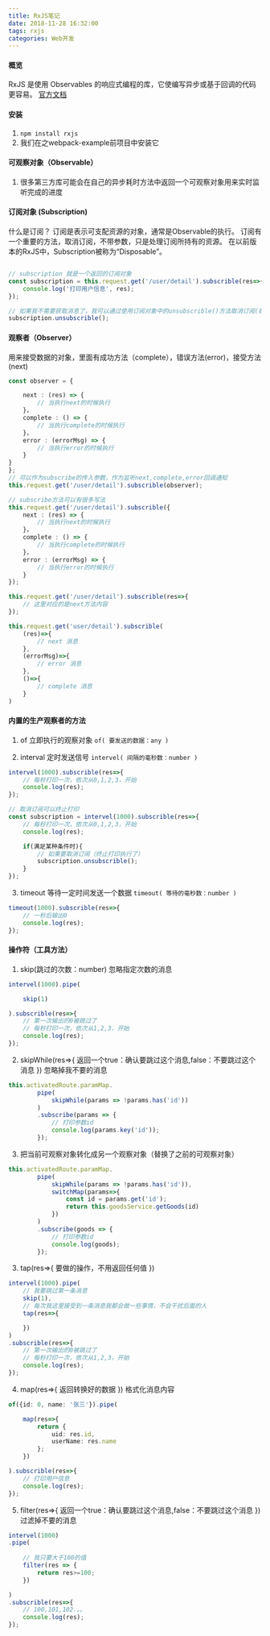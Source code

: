 ```yaml
---
title: RxJS笔记
date: 2018-11-28 16:32:00
tags: rxjs
categories: Web开发
---
```


#### 概览
RxJS 是使用 Observables 的响应式编程的库，它使编写异步或基于回调的代码更容易。
[官方文档](https://rxjs-dev.firebaseapp.com)
<!-- more -->

#### 安装
1. `npm install rxjs`
2. 我们在之webpack-example前项目中安装它

#### 可观察对象（Observable）
1. 很多第三方库可能会在自己的异步耗时方法中返回一个可观察对象用来实时监听完成的进度

####  订阅对象 (Subscription)
什么是订阅？ 订阅是表示可支配资源的对象，通常是Observable的执行。 订阅有一个重要的方法，取消订阅，不带参数，只是处理订阅所持有的资源。 在以前版本的RxJS中，Subscription被称为“Disposable”。

```typescript

// subscription 就是一个返回的订阅对象
const subscription = this.request.get('/user/detail').subscrible(res=>{
    console.log('打印用户信息', res);
});

// 如果我不需要获取消息了，我可以通过使用订阅对象中的unsubscrible()方法取消订阅(如果取消订阅时请求还没完成，那么这个请求如果完成了，我们也收不到消息了)
subscription.unsubscrible();
```

#### 观察者（Observer）
用来接受数据的对象，里面有成功方法（complete），错误方法(error)，接受方法(next)

```typescript
const observer = {

    next : (res) => {
        // 当执行next的时候执行
    }，
    complete : () => {
        // 当执行complete的时候执行
    }，
    error : (errorMsg) => {
        // 当执行error的时候执行
    }
}
};
// 可以作为subscribe的传入参数，作为监听next,complete,error回调通知
this.request.get('/user/detail').subscrible(observer);

// subscribe方法可以有很多写法
this.request.get('/user/detail').subscrible({
    next : (res) => {
        // 当执行next的时候执行
    }，
    complete : () => {
        // 当执行complete的时候执行
    }，
    error : (errorMsg) => {
        // 当执行error的时候执行
    }
});

this.request.get('/user/detail').subscrible(res=>{
    // 这里对应的是next方法内容
});

this.request.get('user/detail').subscrible(
    (res)=>{
        // next 消息
    },
    (errorMsg)=>{
        // error 消息
    },
    ()=>{
        // complete 消息
    }
)
```

#### 内置的生产观察者的方法

1. of 立即执行的观察对象
`of( 要发送的数据：any )`

2. interval 定时发送信号
`intervel( 间隔的毫秒数：number )`
```typescript
intervel(1000).subscrible(res=>{
    // 每秒打印一次，依次从0,1,2,3，开始
    console.log(res);
});

// 取消订阅可以终止打印
const subscription = intervel(1000).subscrible(res=>{
    // 每秒打印一次，依次从0,1,2,3，开始
    console.log(res);

    if(满足某种条件时){
        // 如果要取消订阅（终止打印执行了）
        subscription.unsubscrible();
    }
});
```

3. timeout 等待一定时间发送一个数据
`timeout( 等待的毫秒数：number )`
```typescript
timeout(1000).subscrible(res=>{
    // 一秒后输出0
    console.log(res);
});
```

#### 操作符（工具方法）

1. skip(跳过的次数：number) 忽略指定次数的消息
```typescript
intervel(1000).pipe(

    skip(1)

).subscrible(res=>{
    // 第一次输出的0被跳过了
    // 每秒打印一次，依次从1,2,3，开始
    console.log(res);
});
```

2. skipWhile(res=>{ 返回一个true：确认要跳过这个消息,false：不要跳过这个消息 }) 忽略掉我不要的消息
```typescript
this.activatedRoute.paramMap.
        pipe(
            skipWhile(params => !params.has('id'))
        )
        .subscribe(params => {
            // 打印参数id
            console.log(params.key('id'));
        });

```

3. 把当前可观察对象转化成另一个观察对象（替换了之前的可观察对象）
```typescript
this.activatedRoute.paramMap.
        pipe(
            skipWhile(params => !params.has('id')),
            switchMap(params=>{
                const id = params.get('id');
                return this.goodsService.getGoods(id)
            })
        )
        .subscribe(goods => {
            // 打印参数id
            console.log(goods);
        });

```


3. tap(res=>{ 要做的操作，不用返回任何值 }) 
```typescript
intervel(1000).pipe(
    // 我要跳过第一条消息
    skip(1),
    // 每次我这里接受到一条消息我都会做一些事情，不会干扰后面的人
    tap(res=>{

    })
)
.subscrible(res=>{
    // 第一次输出的0被跳过了
    // 每秒打印一次，依次从1,2,3，开始
    console.log(res);
});
```

4. map(res=>{  返回转换好的数据 })  格式化消息内容
```typescript
of({id: 0, name: '张三'}).pipe(

    map(res=>{
        return {
            uid: res.id,
            userName: res.name
        };
    })

).subscrible(res=>{
    // 打印用户信息
    console.log(res);
});
```

5. filter(res=>{ 返回一个true：确认要跳过这个消息,false：不要跳过这个消息 }) 过滤掉不要的消息
```typescript
intervel(1000)
.pipe(
    
    // 我只要大于100的值
    filter(res => {
        return res>=100;
    })

)
.subscrible(res=>{
    // 100,101,102.。。
    console.log(res);
});
```

